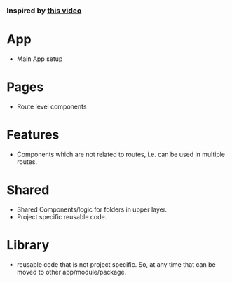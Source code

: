### Inspired by [this video](https://www.youtube.com/watch?v=NZoYFSK3uZw)

# App

- Main App setup

# Pages

- Route level components

# Features

- Components which are not related to routes, i.e. can be used in multiple routes.

# Shared

- Shared Components/logic for folders in upper layer.
- Project specific reusable code.

# Library

- reusable code that is not project specific. So, at any time that can be moved to other app/module/package.
